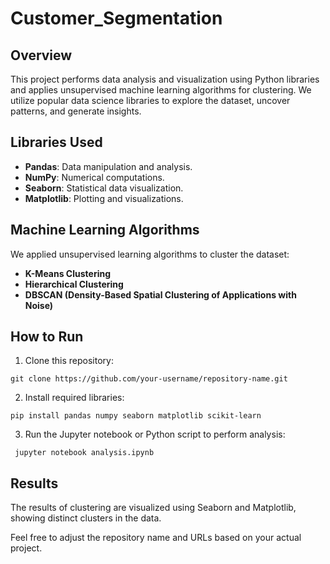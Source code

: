 # Customer_Segmentation

## Overview 
This project performs data analysis and visualization using Python libraries and applies unsupervised machine learning algorithms for clustering. We utilize popular data science libraries to explore the dataset, uncover patterns, and generate insights. 

## Libraries Used
* **Pandas**: Data manipulation and analysis.
* **NumPy**: Numerical computations. 
* **Seaborn**: Statistical data visualization.
* **Matplotlib**: Plotting and visualizations.

## Machine Learning Algorithms
We applied unsupervised learning algorithms to cluster the dataset:
* **K-Means Clustering**
* **Hierarchical Clustering**
* **DBSCAN (Density-Based Spatial Clustering of Applications with Noise)**

## How to Run
1. Clone this repository:

 ```git clone https://github.com/your-username/repository-name.git```
   
2. Install required libraries:

```pip install pandas numpy seaborn matplotlib scikit-learn```
   
3. Run the Jupyter notebook or Python script to perform analysis:
  
``` jupyter notebook analysis.ipynb```

## Results 
The results of clustering are visualized using Seaborn and Matplotlib, showing distinct clusters in the data.

Feel free to adjust the repository name and URLs based on your actual project.
